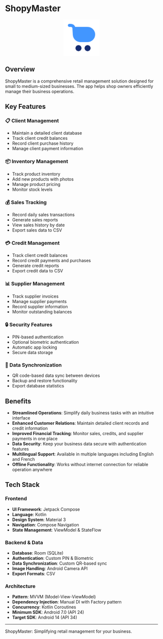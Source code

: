 ﻿# ShopyMaster

<p align="center">
  <img src="app/src/main/res/mipmap-xxxhdpi/ic_launcher.png" alt="ShopyMaster Logo" width="120"/>
</p>

## Overview

ShopyMaster is a comprehensive retail management solution designed for small to medium-sized businesses. The app helps shop owners efficiently manage their business operations.

## Key Features

### 📋 Client Management
- Maintain a detailed client database
- Track client credit balances
- Record client purchase history
- Manage client payment information

### 📦 Inventory Management
- Track product inventory
- Add new products with photos
- Manage product pricing
- Monitor stock levels

### 💰 Sales Tracking
- Record daily sales transactions
- Generate sales reports
- View sales history by date
- Export sales data to CSV

### 💳 Credit Management
- Track client credit balances
- Record credit payments and purchases
- Generate credit reports
- Export credit data to CSV

### 📊 Supplier Management
- Track supplier invoices
- Manage supplier payments
- Record supplier information
- Monitor outstanding balances

### 🔒 Security Features
- PIN-based authentication
- Optional biometric authentication
- Automatic app locking
- Secure data storage

### 🔄 Data Synchronization
- QR code-based data sync between devices
- Backup and restore functionality
- Export database statistics

## Benefits

- **Streamlined Operations**: Simplify daily business tasks with an intuitive interface
- **Enhanced Customer Relations**: Maintain detailed client records and credit information
- **Improved Financial Tracking**: Monitor sales, credits, and supplier payments in one place
- **Data Security**: Keep your business data secure with authentication features
- **Multilingual Support**: Available in multiple languages including English and French
- **Offline Functionality**: Works without internet connection for reliable operation anywhere

## Tech Stack

### Frontend
- **UI Framework**: Jetpack Compose
- **Language**: Kotlin
- **Design System**: Material 3
- **Navigation**: Compose Navigation
- **State Management**: ViewModel & StateFlow

### Backend & Data
- **Database**: Room (SQLite)
- **Authentication**: Custom PIN & Biometric
- **Data Synchronization**: Custom QR-based sync
- **Image Handling**: Android Camera API
- **Export Formats**: CSV

### Architecture
- **Pattern**: MVVM (Model-View-ViewModel)
- **Dependency Injection**: Manual DI with Factory pattern
- **Concurrency**: Kotlin Coroutines
- **Minimum SDK**: Android 7.0 (API 24)
- **Target SDK**: Android 14 (API 34)

---


ShopyMaster: Simplifying retail management for your business.
